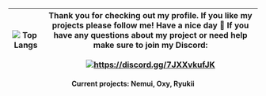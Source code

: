 | ![Top Langs](https://github-readme-stats.vercel.app/api/top-langs/?username=SleepyFish-YT&count_private=true&&layout=compact&include_all_commits=false&langs_count=10&card_width=500&line_height=40&title_color=EEEEEE&text_color=DDDDDD&bg_color=282828) | Thank you for checking out my profile. If you like my projects please follow me! Have a nice day 💝 If you have any questions about my project or need help make sure to join my Discord:<br><br><a href="https://discord.gg/7JXXvkufJK"><img src="https://invidget.switchblade.xyz/7JXXvkufJK" alt="https://discord.gg/7JXXvkufJK"/></a> |
| ----------------------------------------------------------------------------------------------------------------------------------------------------------------------- | -------------------------------------------------------------------------------------------------------------------------- |
<p align="center"> <b>Current projects: Nemui, Oxy, Ryukii</b></p>
